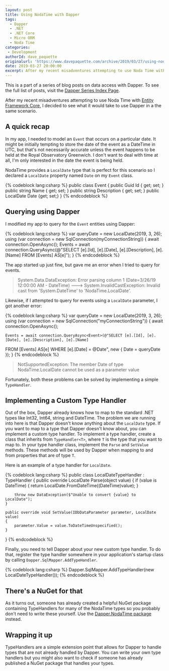 ```yaml
---
layout: post
title: Using NodaTime with Dapper
tags:
  - Dapper
  - .NET 
  - .NET Core
  - Micro ORM
  - Noda Time
categories:
 - Development
authorId: dave_paquette
originalurl: 'https://www.davepaquette.com/archive/2019/03/27/using-noda-time-with-dapper.aspx'
date: 2019-03-27 20:00:00
excerpt: After my recent misadventures attempting to use Noda Time with Entity Framework Core, I decided to see what it would take to use Dapper in a the same scenario.
---
```

This is a part of a series of blog posts on data access with Dapper. To see the full list of posts, visit the [Dapper Series Index Page](https://www.davepaquette.com/archive/2018/01/21/exploring-dapper-series.aspx).

After my recent misadventures attempting to use Noda Time with [Entity Framework Core](https://www.davepaquette.com/archive/2019/03/26/using-noda-time-with-ef-core.aspx), I decided to see what it would take to use Dapper in a the same scenario.

## A quick recap
In my app, I needed to model an `Event` that occurs on a particular date. It might be initially tempting to store the date of the event as a DateTime in UTC, but that's not necessarily accurate unless the event happens to be held at the Royal Observatory Greenwich. I don't want to deal with time at all, I'm only interested in the date the event is being held. 

NodaTime provides a `LocalDate` type that is perfect for this scenario so I declared a `LocalDate` property named `Date` on my `Event` class.

{% codeblock lang:csharp %}
public class Event
{
    public Guid Id { get; set; }
    public string Name { get; set; }
    public string Description { get; set; }
    public LocalDate Date {get; set;}
}
{% endcodeblock %}

## Querying using Dapper

I modified my app to query for the `Event` entities using Dapper:

{% codeblock lang:csharp %}
var queryDate = new LocalDate(2019, 3, 26);
using (var connection = new SqlConnection(myConnectionString))
{
    await connection.OpenAsync();
    Events = await connection.QueryAsync<Event>(@"SELECT [e].[Id], [e].[Date], [e].[Description], [e].[Name]
FROM [Events] AS[e]");
}
{% endcodeblock %}

The app started up just fine, but gave me an error when I tried to query for events.

> System.Data.DataException: Error parsing column 1 (Date=3/26/19 12:00:00 AM - DateTime) ---> System.InvalidCastException: Invalid cast from 'System.DateTime' to 'NodaTime.LocalDate'.

Likewise, if I attempted to query for events using a `LocalDate` parameter, I got another error:

{% codeblock lang:csharp %}
var queryDate = new LocalDate(2019, 3, 26);
using (var connection = new SqlConnection("myConnectionString"))
{
    await connection.OpenAsync();

    Events = await connection.QueryAsync<Event>(@"SELECT [e].[Id], [e].[Date], [e].[Description], [e].[Name]
FROM [Events] AS[e]
WHERE [e].[Date] = @Date", new { Date = queryDate });
}
{% endcodeblock %}

> NotSupportedException: The member Date of type NodaTime.LocalDate cannot be used as a parameter value

Fortunately, both these problems can be solved by implementing a simple `TypeHandler`.

## Implementing a Custom Type Handler

Out of the box, Dapper already knows how to map to the standard .NET types like Int32, Int64, string and DateTime. The problem we are running into here is that Dapper doesn't know anything about the `LocalDate` type. If you want to map to a type that Dapper doesn't know about, you can implement a custom type handler. To implement a type handler, create a class that inherits from `TypeHandler<T>`, where `T` is the type that you want to map to. In your type handler class, implement the `Parse` and `SetValue` methods. These methods will be used by Dapper when mapping to and from properties that are of type `T`. 

Here is an example of a type handler for `LocalDate`.

{% codeblock lang:csharp %}
public class LocalDateTypeHandler : TypeHandler<LocalDate>
{
    public override LocalDate Parse(object value)
    {
        if (value is DateTime)
        {
            return LocalDate.FromDateTime((DateTime)value);
        }

        throw new DataException($"Unable to convert {value} to LocalDate");
    }

    public override void SetValue(IDbDataParameter parameter, LocalDate value)
    {
        parameter.Value = value.ToDateTimeUnspecified();
    }
}
{% endcodeblock %}

Finally, you need to tell Dapper about your new custom type handler. To do that, register the type handler somewhere in your application's startup class by calling `Dapper.SqlMapper.AddTypeHandler`.

{% codeblock lang:csharp %}
Dapper.SqlMapper.AddTypeHandler(new LocalDateTypeHandler());
{% endcodeblock %}

## There's a NuGet for that

As it turns out, someone has already created a helpful NuGet package containing TypeHandlers for many of the NodaTime types so you probably don't need to write these yourself. Use the [Dapper.NodaTime package](http://mj1856.github.io/Dapper-NodaTime/) instead.

## Wrapping it up
TypeHandlers are a simple extension point that allows for Dapper to handle types that are not already handled by Dapper. You can write your own type handlers but you might also want to check if someone has already published a NuGet package that handles your types. 